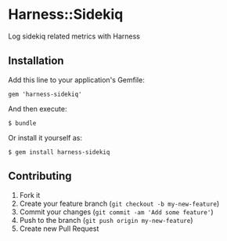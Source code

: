 # Harness::Sidekiq

Log sidekiq related metrics with Harness

## Installation

Add this line to your application's Gemfile:

    gem 'harness-sidekiq'

And then execute:

    $ bundle

Or install it yourself as:

    $ gem install harness-sidekiq

## Contributing

1. Fork it
2. Create your feature branch (`git checkout -b my-new-feature`)
3. Commit your changes (`git commit -am 'Add some feature'`)
4. Push to the branch (`git push origin my-new-feature`)
5. Create new Pull Request
